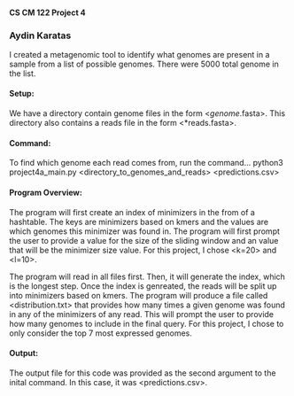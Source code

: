 #### CS CM 122 Project 4
### Aydin Karatas
I created a metagenomic tool to identify what genomes are present in a sample from a list of possible genomes. There were 5000 total genome in the list.

#### Setup:
We have a directory contain genome files in the form <*genome*.fasta>. 
This directory also contains a reads file in the form <*reads.fasta>.

#### Command:
To find which genome each read comes from, run the command...
    python3 project4a_main.py <directory_to_genomes_and_reads> <predictions.csv>

#### Program Overview:
The program will first create an index of minimizers in the from of a hashtable. The keys are minimizers based on kmers and the values are which genomes this minimizer was found in. The program will first prompt the user to provide a <l> value for the size of the sliding window and an <l> value that will be the minimizer size value. For this project, I chose <k=20> and <l=10>.

The program will read in all files first. Then, it will generate the index, which is the longest step. Once the index is genreated, the reads will be split up into minimizers based on kmers. The program will produce a file called <distribution.txt> that provides how many times a given genome was found in any of the minimizers of any read. This will prompt the user to provide how many genomes to include in the final query. For this project, I chose to only consider the top 7 most expressed genomes.

#### Output:
The output file for this code was provided as the second argument to the inital command. In this case, it was <predictions.csv>.